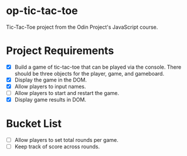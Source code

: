 # op-tic-tac-toe
Tic-Tac-Toe project from the Odin Project's JavaScript course.

# Project Requirements
- [X] Build a game of tic-tac-toe that can be played via the console. There should be three objects for the player, game, and gameboard.
- [X] Display the game in the DOM.
- [X] Allow players to input names.
- [ ] Allow players to start and restart the game.
- [X] Display game results in DOM.

# Bucket List
- [ ] Allow players to set total rounds per game.
- [ ] Keep track of score across rounds.